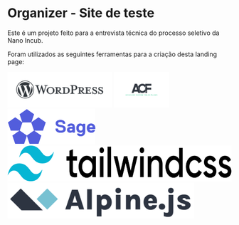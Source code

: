 # Organizer - Site de teste

Este é um projeto feito para a entrevista técnica do processo seletivo da Nano Incub.

Foram utilizados as seguintes ferramentas para a criação desta landing page:

<img src="./images/wordpress.png" height="80"/>
<img src="./images/acf.png" height="80"/>
<img src="./images/sage.svg" height="80"/>
<img src="./images/tailwind.svg" height="80"/>
<img src="./images/alpine.svg" height="80"/>